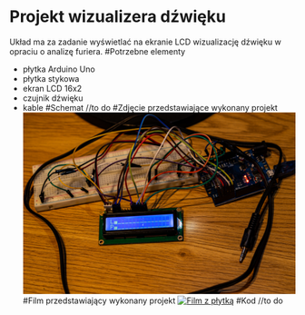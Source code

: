 # Projekt wizualizera dźwięku
Układ ma za zadanie wyświetlać na ekranie LCD wizualizację dźwięku w opraciu o analizę furiera.
#Potrzebne elementy
- płytka Arduino Uno
- płytka stykowa
- ekran LCD 16x2
- czujnik dźwięku
- kable
#Schemat
//to do
#Zdjęcie przedstawiające wykonany projekt
![Zdjęcie płytki](./hardware/plytka.jpg)
#Film przedstawiający wykonany projekt
[![Film z płytką](http://img.youtube.com/vi/jLMTDOeTb-E/0.jpg)](http://www.youtube.com/watch?v=jLMTDOeTb-E "Wizualizer dźwięku test")
#Kod
//to do
